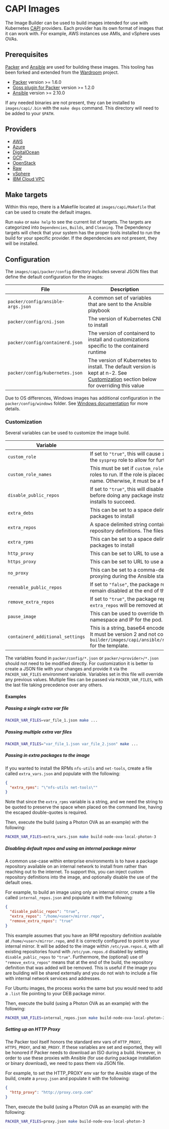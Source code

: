 # CAPI Images

The Image Builder can be used to build images intended for use with Kubernetes [CAPI](https://cluster-api.sigs.k8s.io/) providers. Each provider has its own format of images that it can work with. For example, AWS instances use AMIs, and vSphere uses OVAs.

## Prerequisites

[Packer](https://www.packer.io) and [Ansible](https://github.com/ansible/ansible) are used for building these images. This tooling has been forked and extended from the [Wardroom](https://github.com/heptiolabs/wardroom) project.

- [Packer](https://www.packer.io/intro/getting-started/install.html) version >= 1.6.0
- [Goss plugin for Packer](https://github.com/YaleUniversity/packer-provisioner-goss) version >= 1.2.0
- [Ansible](http://docs.ansible.com/ansible/latest/intro_installation.html) version >= 2.10.0

If any needed binaries are not present, they can be installed to `images/capi/.bin` with the `make deps` command. This directory will need to be added to your `$PATH`.

## Providers

* [AWS](./providers/aws.md)  
* [Azure](./providers/azure.md)
* [DigitalOcean](./providers/digitalocean.md)
* [GCP](./providers/gcp.md)
* [OpenStack](./providers/openstack.md)
* [Raw](./providers/raw.md)
* [vSphere](./providers/vsphere.md)
* [IBM Cloud VPC](./providers/ibmcloudvpc.md)

## Make targets

Within this repo, there is a Makefile located at `images/capi/Makefile` that can be used to create the default images.

Run `make` or `make help` to see the current list of targets. The targets are categorized into `Dependencies`, `Builds`, and `Cleaning`. The Dependency targets will check that your system has the proper tools installed to run the build for your specific provider. If the dependencies are not present, they will be installed.

## Configuration

The `images/capi/packer/config` directory includes several JSON files that define the default configuration for the images:

| File | Description |
|------|-------------|
| `packer/config/ansible-args.json` | A common set of variables that are sent to the Ansible playbook |
| `packer/config/cni.json` | The version of Kubernetes CNI to install |
| `packer/config/containerd.json` | The version of containerd to install and customizations specific to the containerd runtime |
| `packer/config/kubernetes.json` | The version of Kubernetes to install. The default version is kept at n-2. See [Customization](#customization) section below for overriding this value |

Due to OS differences, Windows images has additional configuration in the `packer/config/windows` folder.  See [Windows documentation](windows/windows.md) for more details.

### Customization

Several variables can be used to customize the image build.

| Variable | Description | Default |
|----------|-------------|---------|
| `custom_role` | If set to `"true"`, this will cause `image-builder` to run a custom Ansible role right before the `sysprep` role to allow for further customization. | `"false"` |
| `custom_role_names` | This must be set if `custom_role` is set to `"true"`, and is the space delimited string of the roles to run. If the role is placed in the `ansible/roles` directory, it can be referenced by name. Otherwise, it must be a fully qualified path to the role. | `""` |
| `disable_public_repos` | If set to `"true"`, this will disable all existing package repositories defined in the OS before doing any package installs. The `extra_repos` variable *must* be set for package installs to succeed. | `"false"` |
| `extra_debs` | This can be set to a space delimited string containing the names of additional deb packages to install | `""` |
| `extra_repos` | A space delimited string containing the names of files to add to the image containing repository definitions. The files should be given as absolute paths. | `""` |
| `extra_rpms` | This can be set to a space delimited string containing the names of additional RPM packages to install | `""` |
| `http_proxy` | This can be set to URL to use as an HTTP proxy during the Ansible stage of building | `""` |
| `https_proxy` | This can be set to URL to use as an HTTPS proxy during the Ansible stage of building | `""` |
| `no_proxy` | This can be set to a comma-delimited list of domains that should be exluded from proxying during the Ansible stage of building | `""` |
| `reenable_public_repos` | If set to `"false"`, the package repositories disabled by setting `disable_public_repos` will remain disabled at the end of the build. | `"true"` |
| `remove_extra_repos` | If set to `"true"`, the package repositories added to the OS through the use of `extra_repos` will be removed at the end of the build. | `"false"` |
| `pause_image` | This can be used to override the default pause image used to hold the network namespace and IP for the pod. | `"k8s.gcr.io/pause:3.4.1"` |
| `containerd_additional_settings` | This is a string, base64 encoded, that contains additional configuration for containerd. It must be version 2 and not contain the pause image configuration block. See `image-builder/images/capi/ansible/roles/containerd/templates/etc/containerd/config.toml` for the template. | `null` |

The variables found in `packer/config/*.json` or `packer/<provider>/*.json` should not need to be modified directly. For customization it is better to create a JSON file with your changes and provide it via the `PACKER_VAR_FILES` environment variable. Variables set in this file will override any previous values. Multiple files can be passed via `PACKER_VAR_FILES`, with the last file taking precedence over any others.

#### Examples

##### Passing a single extra var file

```sh
PACKER_VAR_FILES=var_file_1.json make ...
```

##### Passing multiple extra var files

```sh
PACKER_VAR_FILES="var_file_1.json var_file_2.json" make ...
```

##### Passing in extra packages to the image

If you wanted to install the RPMs `nfs-utils` and `net-tools`, create a file called `extra_vars.json` and populate with the following:

```json
{
  "extra_rpms": "\"nfs-utils net-tools\""
}
```

Note that since the `extra_rpms` variable is a string, and we need the string to be quoted to preserve the space when placed on the command line, having the escaped double-quotes is required.

Then, execute the build (using a Photon OVA as an example) with the following:

```sh
PACKER_VAR_FILES=extra_vars.json make build-node-ova-local-photon-3
```

##### Disabling default repos and using an internal package mirror

A common use-case within enterprise environments is to have a package repository available on an internal network to install from rather than reaching out to the internet. To support this, you can inject custom repository definitions into the image, and optionally disable the use of the default ones.

For example, to build an image using only an internal mirror, create a file called `internal_repos.json` and populate it with the following:


```json
{
  "disable_public_repos": "true",
  "extra_repos": "/home/<user>/mirror.repo",
  "remove_extra_repos": "true"
}
```

This example assumes that you have an RPM repository definition available at `/home/<user>/mirror.repo`, and it is correctly configured to point to your internal mirror. It will be added to the image within `/etc/yum.repos.d`, with all existing repositories found with `/etc/yum.repos.d` disabled by setting `disable_public_repos` to `"true"`. Furthermore, the (optional) use of `"remove_extra_repos"` means that at the end of the build, the repository definition that was added will be removed. This is useful if the image you are building will be shared externally and you do not wish to include a file with internal network services and addresses.

For Ubuntu images, the process works the same but you would need to add a `.list` file pointing to your DEB package mirror.

Then, execute the build (using a Photon OVA as an example) with the following:

```sh
PACKER_VAR_FILES=internal_repos.json make build-node-ova-local-photon-3
```

##### Setting up an HTTP Proxy

The Packer tool itself honors the standard env vars of `HTTP_PROXY`, `HTTPS_PROXY`, and `NO_PROXY`. If these variables are set and exported, they will be honored if Packer needs to download an ISO during a build. However, in order to use these proxies with Ansible (for use during package installation or binary download), we need to pass them via JSON file.

For example, to set the HTTP_PROXY env var for the Ansible stage of the build, create a `proxy.json` and populate it with the following:

```json
{
  "http_proxy": "http://proxy.corp.com"
}
```

Then, execute the build (using a Photon OVA as an example) with the following:

```sh
PACKER_VAR_FILES=proxy.json make build-node-ova-local-photon-3
```

